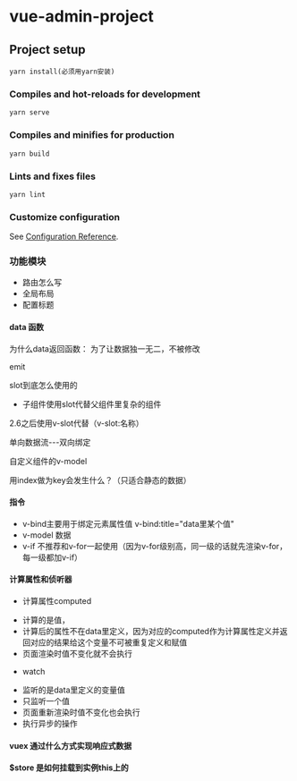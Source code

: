 # vue-admin-project

## Project setup
```
yarn install(必须用yarn安装)
```

### Compiles and hot-reloads for development
```
yarn serve
```

### Compiles and minifies for production
```
yarn build
```

### Lints and fixes files
```
yarn lint
```

### Customize configuration
See [Configuration Reference](https://cli.vuejs.org/config/).

### 功能模块
* 路由怎么写 
* 全局布局
* 配置标题

#### data 函数
为什么data返回函数： 为了让数据独一无二，不被修改


emit


slot到底怎么使用的
* 子组件使用slot代替父组件里复杂的组件

2.6之后使用v-slot代替（v-slot:名称）


单向数据流---双向绑定

自定义组件的v-model


用index做为key会发生什么？（只适合静态的数据）

#### 指令
- v-bind主要用于绑定元素属性值   v-bind:title="data里某个值"
- v-model 数据
- v-if   不推荐和v-for一起使用（因为v-for级别高，同一级的话就先渲染v-for，每一级都加v-if）


#### 计算属性和侦听器
* 计算属性computed
- 计算的是值， 
- 计算后的属性不在data里定义，因为对应的computed作为计算属性定义并返回对应的结果给这个变量不可被重复定义和赋值
- 页面渲染时值不变化就不会执行
* watch
- 监听的是data里定义的变量值
- 只监听一个值
- 页面重新渲染时值不变化也会执行
- 执行异步的操作



#### vuex 通过什么方式实现响应式数据
#### $store 是如何挂载到实例this上的


